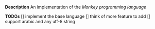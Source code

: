 **Description**
An implementation of the *Monkey programming language*

**TODOs**
[] implement the base language
[] think of more feature to add
[] support arabic and any utf-8 string
